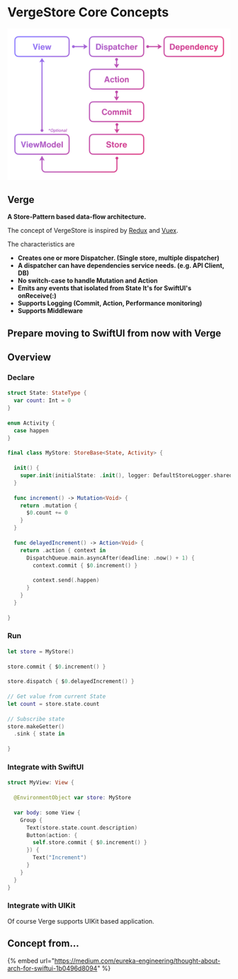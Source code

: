 # VergeStore Core Concepts

![](../.gitbook/assets/loop-2x%20%281%29.png)

## Verge

**A Store-Pattern based data-flow architecture.**

The concept of VergeStore is inspired by [Redux](https://redux.js.org/) and [Vuex](https://vuex.vuejs.org/).

The characteristics are

* **Creates one or more Dispatcher. \(Single store, multiple dispatcher\)**
* **A dispatcher can have dependencies service needs. \(e.g. API Client, DB\)**
* **No switch-case to handle Mutation and Action**
* **Emits any events that isolated from State It's for SwiftUI's onReceive\(:\)**
* **Supports Logging \(Commit, Action, Performance monitoring\)**
* **Supports Middleware**

## Prepare moving to SwiftUI from now with Verge



## Overview

### **Declare**

```swift
struct State: StateType {
  var count: Int = 0
}

enum Activity {
  case happen
}

final class MyStore: StoreBase<State, Activity> {
  
  init() {
    super.init(initialState: .init(), logger: DefaultStoreLogger.shared)
  }
  
  func increment() -> Mutation<Void> {
    return .mutation {
      $0.count += 0
    }
  }
  
  func delayedIncrement() -> Action<Void> {
    return .action { context in
      DispatchQueue.main.asyncAfter(deadline: .now() + 1) {
        context.commit { $0.increment() }
        
        context.send(.happen)
      }
    }
  }
  
}
```

### Run

```swift
let store = MyStore()

store.commit { $0.increment() }

store.dispatch { $0.delayedIncrement() }

// Get value from current State
let count = store.state.count

// Subscribe state
store.makeGetter()
  .sink { state in
    
}
```

### Integrate with SwiftUI

```swift
struct MyView: View {
  
  @EnvironmentObject var store: MyStore
  
  var body: some View {
    Group {
      Text(store.state.count.description)
      Button(action: {
        self.store.commit { $0.increment() }
      }) {
        Text("Increment")
      }
    }
  }
}
```

### Integrate with UIKit

Of course Verge supports UIKit based application.

## Concept from...

{% embed url="https://medium.com/eureka-engineering/thought-about-arch-for-swiftui-1b0496d8094" %}



